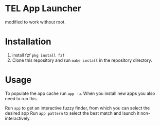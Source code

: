 # TEL App Launcher

modified to work without root.

# Installation

1. install fzf `pkg install fzf`
2. Clone this repository and run `make install` in the repository directory.

# Usage

To populate the app cache run `app -u`. When you install new apps you also need to run this.

Run `app` to get an interactive fuzzy finder, from which you can select the desired app
Run `app pattern` to select the best match and launch it non-interactively.



